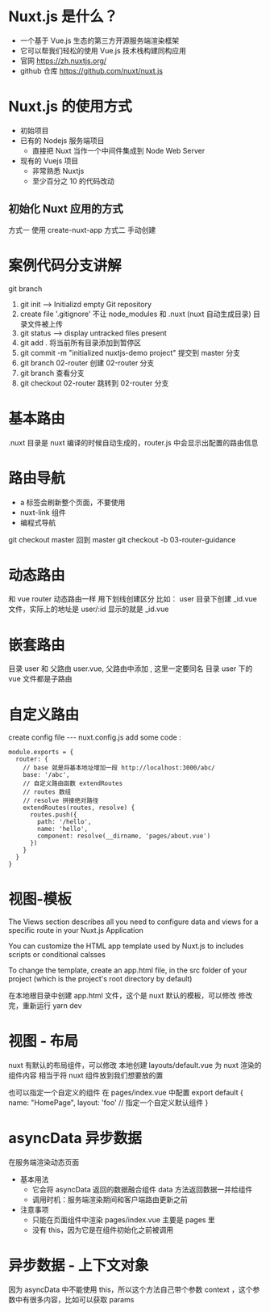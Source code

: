 # Nuxt.js 是什么？

- 一个基于 Vue.js 生态的第三方开源服务端渲染框架
- 它可以帮我们轻松的使用 Vue.js 技术栈构建同构应用
- 官网 https://zh.nuxtjs.org/
- github 仓库 https://github.com/nuxt/nuxt.js


# Nuxt.js 的使用方式
- 初始项目
- 已有的 Nodejs 服务端项目
  - 直接把 Nuxt 当作一个中间件集成到 Node Web Server
- 现有的 Vuejs 项目
  - 非常熟悉 Nuxtjs
  - 至少百分之 10 的代码改动


## 初始化 Nuxt 应用的方式
方式一 使用 create-nuxt-app
方式二  手动创建



# 案例代码分支讲解
git branch
1. git init --> Initializd empty Git repository
2. create file '.gitignore' 不让 node_modules 和 .nuxt (nuxt 自动生成目录) 目录文件被上传
3. git status --> display untracked files present
4. git add . 将当前所有目录添加到暂停区
5. git commit -m "initialized nuxtjs-demo project"  提交到 master 分支
6. git branch 02-router 创建 02-router 分支
7. git branch  查看分支
8. git checkout 02-router 跳转到 02-router 分支


# 基本路由
.nuxt 目录是 nuxt 编译的时候自动生成的，router.js 中会显示出配置的路由信息


# 路由导航
- a 标签会刷新整个页面，不要使用
- nuxt-link 组件
- 编程式导航

git checkout master 回到 master
git checkout -b 03-router-guidance


# 动态路由
和 vue router 动态路由一样
用下划线创建区分
比如：
user 目录下创建 _id.vue 文件，实际上的地址是 user/:id 显示的就是 _id.vue


# 嵌套路由
目录 user 和 父路由 user.vue, 父路由中添加 <nuxt-child />, 这里一定要同名
目录 user 下的 vue 文件都是子路由


# 自定义路由
create config file --- nuxt.config.js
add some code :
```
module.exports = {
  router: {
    // base 就是将基本地址增加一段 http://localhost:3000/abc/
    base: '/abc',
    // 自定义路由函数 extendRoutes 
    // routes 数组
    // resolve 拼接绝对路径
    extendRoutes(routes, resolve) {
      routes.push({
        path: '/hello',
        name: 'hello',
        component: resolve(__dirname, 'pages/about.vue')
      })
    }
  }
}
```


# 视图-模板
The Views section describes all you need to configure data and views for a specific route in your Nuxt.js Application 

You can customize the HTML app template used by Nuxt.js to includes scripts or conditional calsses

To change the template, create an app.html file, in the src folder of your project (which is the project's root directory by default)

在本地根目录中创建 app.html 文件，这个是 nuxt 默认的模板，可以修改
修改完，重新运行 yarn dev


# 视图 - 布局

nuxt 有默认的布局组件，可以修改
本地创建 layouts/default.vue
 <nuxt /> 为 nuxt 渲染的组件内容
相当于将 nuxt 组件放到我们想要放的置

也可以指定一个自定义的组件
在 pages/index.vue 中配置
export default {
  name: "HomePage",
  layout: 'foo' // 指定一个自定义默认组件
}


# asyncData 异步数据
在服务端渲染动态页面
- 基本用法
  - 它会将 asyncData 返回的数据融合组件 data 方法返回数据一并给组件
  - 调用时机：服务端渲染期间和客户端路由更新之前
- 注意事项
  - 只能在页面组件中渲染 pages/index.vue 主要是 pages 里
  - 没有 this，因为它是在组件初始化之前被调用


# 异步数据 - 上下文对象

因为 asyncData 中不能使用 this，所以这个方法自己带个参数 context ，这个参数中有很多内容，比如可以获取 params








